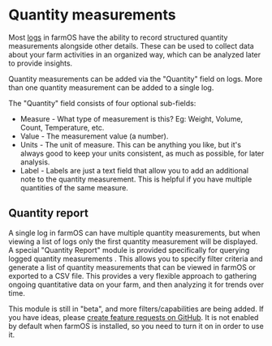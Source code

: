 # Quantity measurements

Most [logs] in farmOS have the ability to record structured quantity
measurements alongside other details. These can be used to collect data about
your farm activities in an organized way, which can be analyzed later to
provide insights.

Quantity measurements can be added via the "Quantity" field on logs. More than
one quantity measurement can be added to a single log.

The "Quantity" field consists of four optional sub-fields:

* Measure - What type of measurement is this? Eg: Weight, Volume, Count,
  Temperature, etc.
* Value - The measurement value (a number).
* Units - The unit of measure. This can be anything you like, but it's always
  good to keep your units consistent, as much as possible, for later analysis.
* Label - Labels are just a text field that allow you to add an additional note
  to the quantity measurement. This is helpful if you have multiple quantities
  of the same measure.

## Quantity report

A single log in farmOS can have multiple quantity measurements, but when
viewing a list of logs only the first quantity measurement will be displayed. A
special "Quantity Report" module is provided specifically  for querying logged
quantity measurements . This allows you to specify filter criteria and generate
a list of quantity measurements that can be viewed in farmOS or exported to a
CSV file. This provides a very flexible approach to gathering ongoing
quantitative data on your farm, and then analyzing it for trends over time.

This module is still in "beta", and more filters/capabilities are being added.
If you have ideas, please [create feature requests on GitHub]. It is not
enabled by default when farmOS is installed, so you need to turn it on in order
to use it.

[logs]: /guide/logs
[create feature requests on GitHub]: /community/contribute

